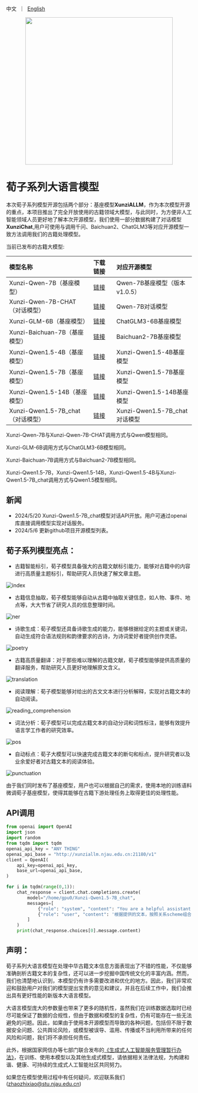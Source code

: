 <p align="left">
    中文&nbsp ｜ &nbsp<a href="./README_en.md">English</a>
</p>
<div align="center">
  <img src="./web/荀子logonew.png" width="400"/>
</div>

# 荀子系列大语言模型

本次荀子系列模型开源包括两个部分：基座模型**XunziALLM**，作为本次模型开源的重点，本项目推出了完全开放使用的古籍领域大模型，与此同时，为方便非人工智能领域人员更好地了解本次开源模型，我们使用一部分数据构建了对话模型**XunziChat**,用户可使用与调用千问、Baichuan2、ChatGLM3等对应开源模型一致方法调用我们的古籍处理模型。

当前已发布的古籍大模型:

| 模型名称                       | 下载链接                                                     |对应开源模型          |
| :----------------------------- | :----------------------------------------------------------- | :----------------|
|Xunzi-Qwen-7B（基座模型）    | [链接](https://modelscope.cn/models/Xunzillm4cc/Xunzi-Qwen) |Qwen-7B基座模型（版本v1.0.5）|
|Xunzi-Qwen-7B-CHAT（对话模型）  | [链接](https://modelscope.cn/models/Xunzillm4cc/Xunzi-Qwen-Chat) |Qwen-7B对话模型|
|Xunzi-GLM-6B（基座模型）  | [链接](https://modelscope.cn/models/Xunzillm4cc/Xunzi-GLM) |ChatGLM3-6B基座模型|
|Xunzi-Baichuan-7B（基座模型）  | [链接](https://modelscope.cn/models/Xunzillm4cc/Xunzi-Baichuan) |Baichuan2-7B基座模型|
|Xunzi-Qwen1.5-4B（基座模型）  | [链接](https://www.modelscope.cn/models/Xunzillm4cc/Xunzi-Qwen1.5-4B) |Xunzi-Qwen1.5-4B基座模型|
|Xunzi-Qwen1.5-7B（基座模型）  | [链接](https://www.modelscope.cn/models/Xunzillm4cc/Xunzi-Qwen1.5-7B) |Xunzi-Qwen1.5-7B基座模型|
|Xunzi-Qwen1.5-14B（基座模型）  | [链接](https://www.modelscope.cn/models/Xunzillm4cc/Xunzi-Qwen1.5-14B) |Xunzi-Qwen1.5-14B基座模型|
|Xunzi-Qwen1.5-7B_chat（对话模型）  | [链接](https://www.modelscope.cn/models/Xunzillm4cc/Xunzi-Qwen1.5-7B_chat) |Xunzi-Qwen1.5-7B_chat对话模型|

Xunzi-Qwen-7B与Xunzi-Qwen-7B-CHAT调用方式与Qwen模型相同。

Xunzi-GLM-6B调用方式与ChatGLM3-6B模型相同。

Xunzi-Baichuan-7B调用方式与Baichuan2-7B模型相同。

Xunzi-Qwen1.5-7B，Xunzi-Qwen1.5-14B，Xunzi-Qwen1.5-4B与Xunzi-Qwen1.5-7B_chat调用方式与Qwen1.5模型相同。

## 新闻 
- 2024/5/20 Xunzi-Qwen1.5-7B_chat模型对话API开放。用户可通过openai库直接调用模型实现对话服务。
- 2024/5/6 更新github项目开源模型列表。

## 荀子系列模型亮点：

* 古籍智能标引，荀子模型具备强大的古籍文献标引能力，能够对古籍中的内容进行高质量主题标引，帮助研究人员快速了解文章主题。

![index](./examples/index.png)
* 古籍信息抽取，荀子模型能够自动从古籍中抽取关键信息，如人物、事件、地点等，大大节省了研究人员的信息整理时间。

![ner](./examples/ner.png)
* 诗歌生成：荀子模型还具备诗歌生成的能力，能够根据给定的主题或关键词，自动生成符合语法规则和韵律要求的古诗，为诗词爱好者提供创作灵感。

![poetry](./examples/poetry.png)
* 古籍高质量翻译：对于那些难以理解的古籍文献，荀子模型能够提供高质量的翻译服务，帮助研究人员更好地理解原文含义。

![translation](./examples/translation.png)
* 阅读理解：荀子模型能够对给出的古文文本进行分析解释，实现对古籍文本的自动阅读。

![reading_comprehension](./examples/reading_comprehension.png)
* 词法分析：荀子模型可以完成古籍文本的自动分词和词性标注，能够有效提升语言学工作者的研究效率。

![pos](./examples/pos.png)
* 自动标点：荀子大模型可以快速完成古籍文本的断句和标点，提升研究者以及业余爱好者对古籍文本的阅读体验。

![punctuation](./examples/punctuation.png)

由于我们同时发布了基座模型，用户也可以根据自己的需求，使用本地的训练语料微调荀子基座模型，使得其能够在古籍下游处理任务上取得更佳的处理性能。

## API调用
```python
from openai import OpenAI
import json
import random
from tqdm import tqdm
openai_api_key = "ANY THING"
openai_api_base = "http://xunziallm.njau.edu.cn:21180/v1"
client = OpenAI(
    api_key=openai_api_key,
    base_url=openai_api_base,
)

for i in tqdm(range(0,1)):
    chat_response = client.chat.completions.create(
        model="/home/gpu0/Xunzi-Qwen1.5-7B_chat",
        messages=[
            {"role": "system", "content": "You are a helpful assistant."},
            {"role": "user", "content": '根据提供的文本，按照关系scheme组合(人物, PO/官職, 官職),(人物, PP/態度傾向/消極, 人物),(人物, PL/其他, 地点),(人物, PL/居, 地点),(人物代词, 態度傾向/消極, 人物)抽取出符合描述的关系三元组\n奏上，上令公卿列侯宗室集議，莫敢難，獨竇嬰爭之，由此與錯有卻。'},
        ]
    )
    print(chat_response.choices[0].message.content)
```


## 声明：

荀子系列大语言模型在处理中华古籍文本信息方面表现出了不错的性能，不仅能够准确剖析古籍文本的复杂性，还可以进一步挖掘中国传统文化的丰富内涵。然而，我们也清楚地认识到，本模型仍有许多需要改进和优化的地方。因此，我们非常欢迎和鼓励用户对我们的模型提出宝贵的意见和建议，并且在后续工作中，我们会推出具有更好性能的新版本大语言模型。

大语言模型庞大的参数量也带来了更多的随机性，虽然我们在训练数据选取时已经尽可能保证了数据的合规性，但由于数据和模型的复杂性，仍有可能存在一些无法避免的问题。因此，如果由于使用本开源模型而导致的各种问题，包括但不限于数据安全问题、公共舆论风险，或模型被误导、滥用、传播或不当利用所带来的任何风险和问题，我们将不承担任何责任。

此外，根据国家网信办等七部门联合发布的[《生成式人工智能服务管理暂行办法》](http://www.cac.gov.cn/2023-07/13/c_1690898327029107.htm)，在训练、使用本模型以及其他生成式模型，请依据相关法律法规，为构建和谐、健康、可持续的生成式人工智能社区共同努力。

如果您在模型使用过程中有任何疑问，欢迎联系我们(zhaozhixiao@stu.njau.edu.cn)
